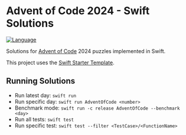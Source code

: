 # Advent of Code 2024 - Swift Solutions
[![Language](https://img.shields.io/badge/language-Swift-red.svg)](https://swift.org)

Solutions for [Advent of Code](https://adventofcode.com/) 2024 puzzles implemented in Swift.

This project uses the [Swift Starter Template](https://github.com/apple/swift-aoc-starter).

## Running Solutions

- Run latest day: `swift run`
- Run specific day: `swift run AdventOfCode <number>`
- Benchmark mode: `swift run -c release AdventOfCode --benchmark <day>`
- Run all tests: `swift test`
- Run specific test: `swift test --filter <TestCase>/<FunctionName>`
